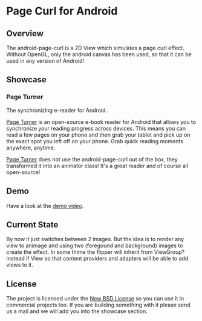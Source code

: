# Page Curl for Android
## Overview
The android-page-curl is a 2D View which simulates a page curl effect. Without OpenGL, only the android canvas has been used, so that it can be used in any version of Android!

## Showcase
### Page Turner
The synchronizing e-reader for Android.

[Page Turner](http://www.pageturner-reader.org/) is an open-source e-book reader for Android that allows you to synchronize your reading progress across devices. This means you can read a few pages on your phone and then grab your tablet and pick up on the exact spot you left off on your phone. Grab quick reading moments anywhere, anytime.

[Page Turner](http://www.pageturner-reader.org/) does not use the android-page-curl out of the box, they transformed it into an animator class! It's a great reader and of course all open-source!

## Demo
Have a look at the [demo video](http://www.youtube.com/watch?v=aVZHN_o45sg).

## Current State
By now it just switches between 2 images. But the idea is to render any view to animage and using two (foregound and background) images to create the effect. In some thime the flipper will inherit from ViewGroup? instead if View so that content providers and adapters will be able to add views to it.

## License


The project is licensed under the [New BSD License](http://opensource.org/licenses/BSD-3-Clause) so you can use it in commercial projects too. If you are building something with it please send us a mail and we will add you into the showcase section.
